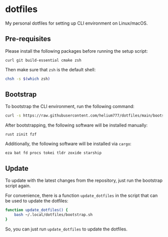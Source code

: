 # dotfiles

My personal dotfiles for setting up CLI environment on Linux/macOS.

## Pre-requisites

Please install the following packages before running the setup script:

```
curl git build-essential cmake zsh
```

Then make sure that `zsh` is the default shell:

```bash
chsh -s $(which zsh)
```

## Bootstrap

To bootstrap the CLI environment, run the following command:

```bash
curl -s https://raw.githubusercontent.com/helium777/dotfiles/main/bootstrap.sh | bash
```

After bootstrapping, the following software will be installed manually:

```
rust zinit fzf
```

Additionally, the following software will be installed via `cargo`:

```
eza bat fd procs tokei tldr zoxide starship
```

## Update

To update with the latest changes from the repository, just run the bootstrap script again.

For convenience, there is a function `update_dotfiles` in the script that can be used to update the dotfiles:

```bash
function update_dotfiles() {
    bash ~/.local/dotfiles/bootstrap.sh
}
```

So, you can just run `update_dotfiles` to update the dotfiles.
